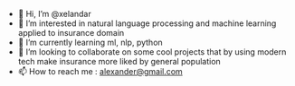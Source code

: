 - 👋 Hi, I’m @xelandar
- 👀 I’m interested in natural language processing and machine learning applied to insurance domain
- 🌱 I’m currently learning ml, nlp, python
- 💞️ I’m looking to collaborate on some cool projects that by using modern tech make insurance more liked by general population
- 📫 How to reach me : alexander@gmail.com

<!---
xelandar/xelandar is a ✨ special ✨ repository because its `README.md` (this file) appears on your GitHub profile.
You can click the Preview link to take a look at your changes.
--->
